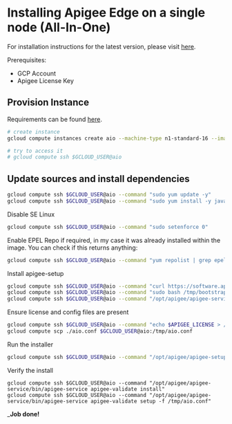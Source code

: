 # Installing Apigee Edge on a single node (All-In-One)

For installation instructions for the latest version, please visit [here](https://docs.apigee.com/private-cloud/versions).

Prerequisites:
- GCP Account
- Apigee License Key

## Provision Instance
Requirements can be found [here](https://docs.apigee.com/private-cloud/v4.19.01/installation-requirements).

```bash
# create instance
gcloud compute instances create aio --machine-type n1-standard-16 --image-project centos-cloud --image-family centos-7 --boot-disk-size=25GB

# try to access it
# gcloud compute ssh $GCLOUD_USER@aio
```

## Update sources and install dependencies
```bash
gcloud compute ssh $GCLOUD_USER@aio --command "sudo yum update -y"
gcloud compute ssh $GCLOUD_USER@aio --command "sudo yum install -y java-1.8.0-openjdk-headless curl yum-utils yum-plugin-priorities"
```

Disable SE Linux
```bash
gcloud compute ssh $GCLOUD_USER@aio --command "sudo setenforce 0"
```

Enable EPEL Repo if required, in my case it was already installed within the image. You can check if this returns anything:
```bash
gcloud compute ssh $GCLOUD_USER@aio --command "yum repolist | grep epel"
```

Install apigee-setup
```bash
gcloud compute ssh $GCLOUD_USER@aio --command "curl https://software.apigee.com/bootstrap_4.19.01.sh -o /tmp/bootstrap_4.19.01.sh"
gcloud compute ssh $GCLOUD_USER@aio --command "sudo bash /tmp/bootstrap_4.19.01.sh apigeeuser=$APIGEE_REPO_USER apigeepassword=$APIGEE_REPO_PASS"
gcloud compute ssh $GCLOUD_USER@aio --command "/opt/apigee/apigee-service/bin/apigee-service apigee-setup install"

```

Ensure license and config files are present
```bash
gcloud compute ssh $GCLOUD_USER@aio --command "echo $APIGEE_LICENSE > /tmp/license.txt"
gcloud compute scp ./aio.conf $GCLOUD_USER@aio:/tmp/aio.conf
```

Run the installer
```bash
gcloud compute ssh $GCLOUD_USER@aio --command "/opt/apigee/apigee-setup/bin/setup.sh -p aio -f /tmp/aio.conf"
```

Verify the install
```
gcloud compute ssh $GCLOUD_USER@aio --command "/opt/apigee/apigee-service/bin/apigee-service apigee-validate install"
gcloud compute ssh $GCLOUD_USER@aio --command "/opt/apigee/apigee-service/bin/apigee-service apigee-validate setup -f /tmp/aio.conf"
```

___Job done!__

